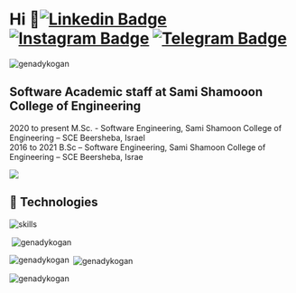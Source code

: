 Hi 👋[![Linkedin Badge](https://img.shields.io/badge/-LinkedIn-0e76a8?style=flat-square&logo=Linkedin&logoColor=white)](https://www.linkedin.com/in/genady-kogan)
[![Instagram Badge](https://img.shields.io/badge/-Instagram-e4405f?style=flat-square&logo=Instagram&logoColor=white)](https://www.instagram.com/gennadykogan/)
[![Telegram Badge](https://img.shields.io/badge/-Telegram-2f7220?style=flat-square&logo=Telegram&logoColor=green)](https://t.me/+fb1E6DjbJ4E1ZmU0)
=============================
<p align="left"> <img src="https://komarev.com/ghpvc/?username=genadykogan&label=Profile%20views&color=0e75b6&style=flat" alt="genadykogan" /> </p>

Software Academic staff at Sami Shamooon College of Engineering
---------------------------------------------------------------

2020 to present M.Sc. - Software Engineering, Sami Shamoon College of Engineering – SCE Beersheba, Israel </br>
2016 to 2021 B.Sc – Software Engineering, Sami Shamoon College of Engineering – SCE Beersheba, Israe </br>

<a href="https://www.github.com/genadykogan" target="_blank" rel="noreferrer"><img
src="https://img.shields.io/github/followers/genadykogan?logo=github&style=for-the-badge&color=0891b2&labelColor=1c1917" /></a>

## 🔧 Technologies

![skills](https://skillicons.dev/icons?i=html,css,r,c,cpp,cs,js,ts,nodejs,java,react,mongodb,mysql,py,django,express,github,jenkins,git,bash,powershell,aws,jquery,idea,visualstudio,vscode&theme=light)



<p>&nbsp;<img align="center" src="https://github-readme-stats.vercel.app/api?username=genadykogan&show_icons=true&locale=en" alt="genadykogan" /></p>


<p><img align="left" src="https://github-readme-stats.vercel.app/api/top-langs?username=genadykogan&show_icons=true&locale=en&layout=compact" alt="genadykogan" /></p>

<p>&nbsp;<img align="center" src="https://github-readme-stats.vercel.app/api?username=genadykogan&show_icons=true&locale=en" alt="genadykogan" /></p>

<p><img align="center" src="https://github-readme-streak-stats.herokuapp.com/?user=genadykogan&" alt="genadykogan" /></p>

